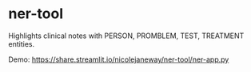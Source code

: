 # ner-tool

Highlights clinical notes with PERSON, PROMBLEM, TEST, TREATMENT entities.

Demo:  https://share.streamlit.io/nicolejaneway/ner-tool/ner-app.py
